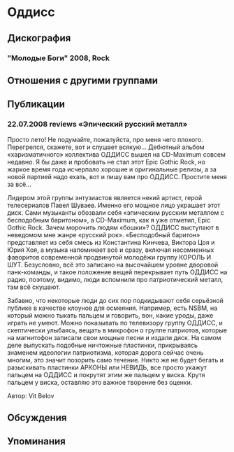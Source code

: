 # Оддисс



## Дискография

### "Молодые Боги" 2008, Rock




## Отношения с другими группами


## Публикации

### 22.07.2008 reviews «Эпический русский металл»

<P>Просто лето! Не подумайте, пожалуйста, про меня чего плохого. Перегрелся, скажете, вот и слушает всякую… Дебютный альбом «харизматичного» коллектива ОДДИСС вышел на CD-Maximum совсем недавно. Я бы даже и пробовать не стал этот Epic Gothic Rock, но жаркое время года исчерпало хорошие и оригинальные релизы, а за новой партией надо ехать, вот и пишу вам про ОДДИСС. Простите меня за всё…</P>
<P>Лидером этой группы энтузиастов является некий артист, герой телесериалов Павел Шуваев. Именно его мощное лицо украшает этот диск. Сами музыканты обозвали себя «эпическим русским металлом с бесподобным баритоном», а CD-Maximum, как я уже отметил, Epic Gothic Rock. Зачем морочить людям «бошки»? ОДДИСС выступают в неведомом мне жанре «русский рок». «Бесподобный баритон» представляет из себя смесь из Константина Кинчева, Виктора Цоя и Юрия Хоя, а музыка напоминает всё и сразу, включая несомненных фаворитов современной продвинутой молодёжи группу КОРОЛЬ И ШУТ. Безусловно, всё это записано на высочайшем уровне дворовой панк-команды, и такое положение вещей перекрывает путь ОДДИСС на радио, поэтому, видимо, люди вспомнили про патриотический металл, там всё скушают.</P>
<P>Забавно, что некоторые люди до сих пор подкидывают себя серьёзной публике в качестве клоунов для осмеяния. Например, есть NSBM, на который можно тыкать пальцем и говорить, вон, какие уроды, даже играть не умеют. Можно показывать по телевизору группу ОДДИСС, и скептически улыбаясь, вещать в микрофон о группе патриотов, которые на магнитофон записали свои мощные песни и издали диск. На самом деле выпускать подобные ничтожные пластинки, прикрываясь знаменем идеологии патриотизма, которая дорога сейчас очень многим, это значит позорить само течение. Никто же не будет бегать и разыскивать пластинки АРКОНЫ или НЕВИДЬ, все просто укажут пальцем на ОДДИСС и покрутят этим же пальцем у виска. Крутя пальцем у виска, оставляю это важное творение без оценки.</P>
Автор: Vit Belov


## Обсуждения


## Упоминания

